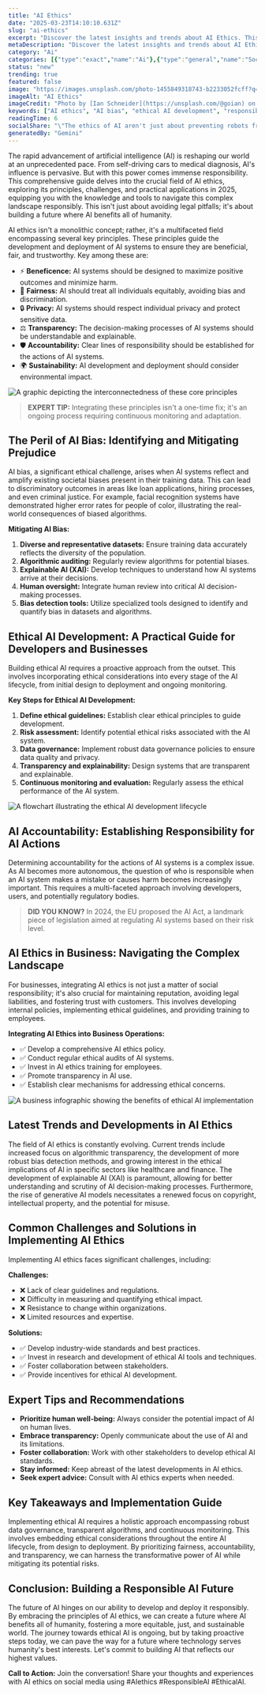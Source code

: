 ```yaml
---
title: "AI Ethics"
date: "2025-03-23T14:10:10.631Z"
slug: "ai-ethics"
excerpt: "Discover the latest insights and trends about AI Ethics. This comprehensive guide covers everything you need to know about AI Ethics in 2025."
metaDescription: "Discover the latest insights and trends about AI Ethics. This comprehensive guide covers everything you need to know about AI Ethics in 2025."
category: "Ai"
categories: [{"type":"exact","name":"Ai"},{"type":"general","name":"Society"},{"type":"medium","name":"Governance"},{"type":"specific","name":"Bias Mitigation"},{"type":"niche","name":"Algorithmic Transparency"}]
status: "new"
trending: true
featured: false
image: "https://images.unsplash.com/photo-1455849318743-b2233052fcff?q=85&w=1200&fit=max&fm=webp&auto=compress"
imageAlt: "AI Ethics"
imageCredit: "Photo by [Ian Schneider](https://unsplash.com/@goian) on Unsplash"
keywords: ["AI ethics", "AI bias", "ethical AI development", "responsible AI", "AI accountability", "AI ethics principles", "AI ethics in business", "AI ethics consulting", "mitigating AI bias", "ethical implications of AI"]
readingTime: 6
socialShare: "\"The ethics of AI aren't just about preventing robots from taking over; they're about building a future where AI amplifies human potential, not exacerbates existing inequalities.\""
generatedBy: "Gemini"
---
```


The rapid advancement of artificial intelligence (AI) is reshaping our world at an unprecedented pace. From self-driving cars to medical diagnosis, AI's influence is pervasive.  But with this power comes immense responsibility.  This comprehensive guide delves into the crucial field of AI ethics, exploring its principles, challenges, and practical applications in 2025, equipping you with the knowledge and tools to navigate this complex landscape responsibly.  This isn't just about avoiding legal pitfalls; it's about building a future where AI benefits all of humanity.



AI ethics isn't a monolithic concept; rather, it's a multifaceted field encompassing several key principles.  These principles guide the development and deployment of AI systems to ensure they are beneficial, fair, and trustworthy.  Key among these are:

* ⚡ **Beneficence:** AI systems should be designed to maximize positive outcomes and minimize harm.
* 🔑 **Fairness:** AI should treat all individuals equitably, avoiding bias and discrimination.
* 🔒 **Privacy:**  AI systems should respect individual privacy and protect sensitive data.
* ⚖️ **Transparency:**  The decision-making processes of AI systems should be understandable and explainable.
* 🛡️ **Accountability:** Clear lines of responsibility should be established for the actions of AI systems.
* 🌍 **Sustainability:** AI development and deployment should consider environmental impact.

![A graphic depicting the interconnectedness of these core principles](https://images.unsplash.com/photo-1451187580459-43490279c0fa?q=85&w=1200&fit=max&fm=webp&auto=compress)

> **EXPERT TIP:**  Integrating these principles isn't a one-time fix; it's an ongoing process requiring continuous monitoring and adaptation.

## The Peril of AI Bias: Identifying and Mitigating Prejudice

AI bias, a significant ethical challenge, arises when AI systems reflect and amplify existing societal biases present in their training data. This can lead to discriminatory outcomes in areas like loan applications, hiring processes, and even criminal justice.  For example, facial recognition systems have demonstrated higher error rates for people of color, illustrating the real-world consequences of biased algorithms.

**Mitigating AI Bias:**

1.  **Diverse and representative datasets:** Ensure training data accurately reflects the diversity of the population.
2.  **Algorithmic auditing:** Regularly review algorithms for potential biases.
3.  **Explainable AI (XAI):**  Develop techniques to understand how AI systems arrive at their decisions.
4.  **Human oversight:** Integrate human review into critical AI decision-making processes.
5.  **Bias detection tools:** Utilize specialized tools designed to identify and quantify bias in datasets and algorithms.

## Ethical AI Development: A Practical Guide for Developers and Businesses

Building ethical AI requires a proactive approach from the outset. This involves incorporating ethical considerations into every stage of the AI lifecycle, from initial design to deployment and ongoing monitoring.

**Key Steps for Ethical AI Development:**

1.  **Define ethical guidelines:** Establish clear ethical principles to guide development.
2.  **Risk assessment:** Identify potential ethical risks associated with the AI system.
3.  **Data governance:** Implement robust data governance policies to ensure data quality and privacy.
4.  **Transparency and explainability:** Design systems that are transparent and explainable.
5.  **Continuous monitoring and evaluation:**  Regularly assess the ethical performance of the AI system.

![A flowchart illustrating the ethical AI development lifecycle](https://images.unsplash.com/photo-1484417894907-623942c8ee29?q=85&w=1200&fit=max&fm=webp&auto=compress)

## AI Accountability: Establishing Responsibility for AI Actions

Determining accountability for the actions of AI systems is a complex issue.  As AI becomes more autonomous, the question of who is responsible when an AI system makes a mistake or causes harm becomes increasingly important.  This requires a multi-faceted approach involving developers, users, and potentially regulatory bodies.

> **DID YOU KNOW?**  In 2024, the EU proposed the AI Act, a landmark piece of legislation aimed at regulating AI systems based on their risk level.

## AI Ethics in Business: Navigating the Complex Landscape

For businesses, integrating AI ethics is not just a matter of social responsibility; it's also crucial for maintaining reputation, avoiding legal liabilities, and fostering trust with customers.  This involves developing internal policies, implementing ethical guidelines, and providing training to employees.

**Integrating AI Ethics into Business Operations:**

* ✅ Develop a comprehensive AI ethics policy.
* ✅ Conduct regular ethical audits of AI systems.
* ✅ Invest in AI ethics training for employees.
* ✅ Promote transparency in AI use.
* ✅ Establish clear mechanisms for addressing ethical concerns.

![A business infographic showing the benefits of ethical AI implementation](https://images.unsplash.com/photo-1517976487492-5750f3195933?q=85&w=1200&fit=max&fm=webp&auto=compress)

## Latest Trends and Developments in AI Ethics

The field of AI ethics is constantly evolving.  Current trends include increased focus on algorithmic transparency, the development of more robust bias detection methods, and growing interest in the ethical implications of AI in specific sectors like healthcare and finance.  The development of explainable AI (XAI) is paramount, allowing for better understanding and scrutiny of AI decision-making processes.  Furthermore, the rise of generative AI models necessitates a renewed focus on copyright, intellectual property, and the potential for misuse.

## Common Challenges and Solutions in Implementing AI Ethics

Implementing AI ethics faces significant challenges, including:

**Challenges:**

* ❌ Lack of clear guidelines and regulations.
* ❌ Difficulty in measuring and quantifying ethical impact.
* ❌ Resistance to change within organizations.
* ❌ Limited resources and expertise.

**Solutions:**

* ✅ Develop industry-wide standards and best practices.
* ✅ Invest in research and development of ethical AI tools and techniques.
* ✅ Foster collaboration between stakeholders.
* ✅ Provide incentives for ethical AI development.

## Expert Tips and Recommendations

* **Prioritize human well-being:** Always consider the potential impact of AI on human lives.
* **Embrace transparency:**  Openly communicate about the use of AI and its limitations.
* **Foster collaboration:**  Work with other stakeholders to develop ethical AI standards.
* **Stay informed:**  Keep abreast of the latest developments in AI ethics.
* **Seek expert advice:**  Consult with AI ethics experts when needed.

## Key Takeaways and Implementation Guide

Implementing ethical AI requires a holistic approach encompassing robust data governance, transparent algorithms, and continuous monitoring.  This involves embedding ethical considerations throughout the entire AI lifecycle, from design to deployment.  By prioritizing fairness, accountability, and transparency, we can harness the transformative power of AI while mitigating its potential risks.



## Conclusion: Building a Responsible AI Future

The future of AI hinges on our ability to develop and deploy it responsibly.  By embracing the principles of AI ethics, we can create a future where AI benefits all of humanity, fostering a more equitable, just, and sustainable world.  The journey towards ethical AI is ongoing, but by taking proactive steps today, we can pave the way for a future where technology serves humanity's best interests.  Let's commit to building AI that reflects our highest values.

**Call to Action:**  Join the conversation! Share your thoughts and experiences with AI ethics on social media using #AIethics #ResponsibleAI #EthicalAI.

